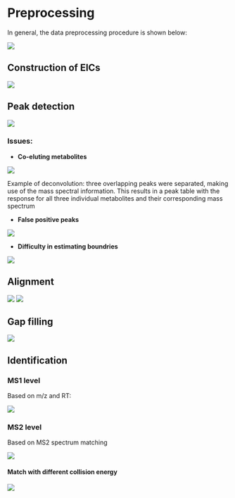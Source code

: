 # Preprocessing

In general, the data preprocessing procedure is shown below:

![](image/preprocessing/flow.png)

## Construction of EICs
![](image/preprocessing/EIC.png)

## Peak detection
![](image/preprocessing/chromatogram_deconvolution.png)

### Issues:
- **Co-eluting metabolites**

![](image/preprocessing/co_eluting.jpg)

Example of deconvolution: three overlapping peaks were separated, making use of the mass spectral information. This results in a peak table with the response for all three individual metabolites and their corresponding mass spectrum

- **False positive peaks**

![](image/preprocessing/false_positive_peaks.png)

- **Difficulty in estimating boundries**

![](image/preprocessing/estimate_boundries.png)

## Alignment
![](image/preprocessing/align_1.png)
![](image/preprocessing/align_2.png)

## Gap filling
![](image/preprocessing/gap_filling.png)

## Identification
### MS1 level
Based on m/z and RT:

![](image/preprocessing/identification_1.gif)


### MS2 level
Based on MS2 spectrum matching

![](image/preprocessing/identify_ms2_1.jpg)

#### Match with different collision energy
![](image/preprocessing/identify_ms2_2.jpg)
